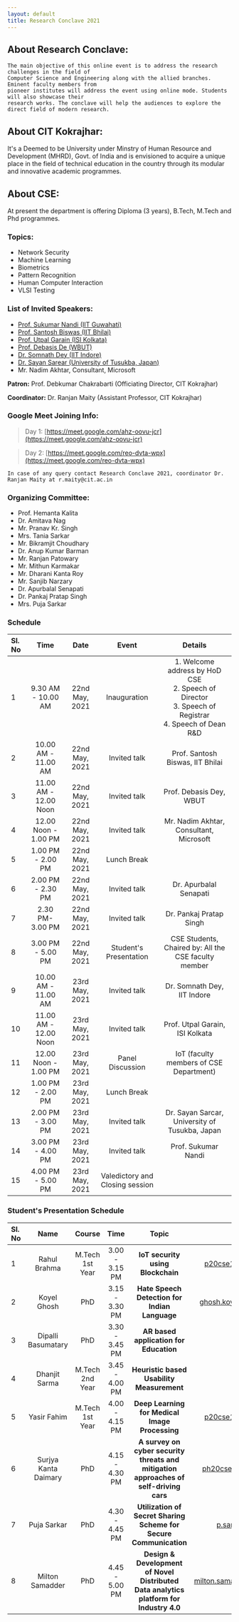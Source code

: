 ```yaml
---
layout: default
title: Research Conclave 2021
---
```


## About Research Conclave:

```
The main objective of this online event is to address the research challenges in the field of 
Computer Science and Engineering along with the allied branches. Eminent faculty members from 
pioneer institutes will address the event using online mode. Students will also showcase their 
research works. The conclave will help the audiences to explore the direct field of modern research.
```

## About CIT Kokrajhar:

It's a Deemed to be University under Minstry of Human Resource and Development (MHRD), Govt. of India and is envisioned to acquire a unique place in the field of technical education in the country through its modular and innovative academic programmes.

## About CSE:

At present the department is offering Diploma (3 years), B.Tech, M.Tech and Phd programmes.

### Topics:

* Network Security
* Machine Learning
* Biometrics
* Pattern Recognition
* Human Computer Interaction
* VLSI Testing

### List of Invited Speakers:

* [Prof. Sukumar Nandi (IIT Guwahati)](http://www.iitg.ac.in/engfac/sukumar/public_html/)
* [Prof. Santosh Biswas (IIT Bhilai)](https://www.iitbhilai.ac.in/index.php?pid=santosh)
* [Prof. Utpal Garain (ISI Kolkata)](https://www.isical.ac.in/~utpal/)
* [Prof. Debasis De (WBUT)](https://makautwb.ac.in/plug.php?e=WBUTtool&f=faculty_profile&user_id=36)
* [Dr. Somnath Dey (IIT Indore)](https://somnathd.wixsite.com/somnath)
* [Dr. Sayan Sarear (University of Tusukba, Japan)](https://sayansarcar.github.io/)
* Mr. Nadim Akhtar, Consultant, Microsoft


**Patron:** Prof. Debkumar Chakrabarti (Officiating Director, CIT Kokrajhar)

**Coordinator:** Dr. Ranjan Maity (Assistant Professor, CIT Kokrajhar)

### Google Meet Joining Info:
> Day 1: [https://meet.google.com/ahz-oovu-jcr](https://meet.google.com/ahz-oovu-jcr)

> Day 2: [https://meet.google.com/reo-dvta-wpx](https://meet.google.com/reo-dvta-wpx)

```
In case of any query contact Research Conclave 2021, coordinator Dr. Ranjan Maity at r.maity@cit.ac.in
```

### Organizing Committee:
* Prof. Hemanta Kalita
* Dr. Amitava Nag
* Mr. Pranav Kr. Singh
* Mrs. Tania Sarkar
* Mr. Bikramjit Choudhary
* Dr. Anup Kumar Barman
* Mr. Ranjan Patowary
* Mr. Mithun Karmakar
* Mr. Dharani Kanta Roy
* Mr. Sanjib Narzary
* Dr. Apurbalal Senapati
* Dr. Pankaj Pratap Singh
* Mrs. Puja Sarkar

### Schedule

| Sl. No       | Time              | Date  | Event | Details |
|:-------------|:------------------:|:------:|:------:|:--------:|
| 1            | 9.30 AM - 10.00 AM | 22nd May, 2021  | Inauguration | 1. Welcome address by HoD CSE<br/>2. Speech of Director<br/>3. Speech of Registrar<br/>4. Speech of Dean R&D
| 2            | 10.00 AM - 11.00 AM | 22nd May, 2021 | Invited talk | Prof. Santosh Biswas, IIT Bhilai
| 3            | 11.00 AM - 12.00 Noon | 22nd May, 2021 | Invited talk | Prof. Debasis Dey, WBUT
| 4            | 12.00 Noon - 1.00 PM | 22nd May, 2021 | Invited talk | Mr. Nadim Akhtar, Consultant, Microsoft
| 5            | 1.00 PM - 2.00 PM | 22nd May, 2021 | Lunch Break |
| 6            | 2.00 PM - 2.30 PM | 22nd May, 2021 | Invited talk | Dr. Apurbalal Senapati |
| 7            | 2.30 PM- 3.00 PM  | 22nd May, 2021 | Invited  talk | Dr. Pankaj Pratap Singh |
| 8            | 3.00 PM - 5.00 PM | 22nd May, 2021 | Student's Presentation | CSE Students, Chaired by: All the CSE faculty member
| 9            | 10.00 AM - 11.00 AM | 23rd May, 2021 | Invited talk | Dr. Somnath Dey, IIT Indore
| 10           | 11.00 AM - 12.00 Noon | 23rd May, 2021 | Invited talk | Prof. Utpal Garain, ISI Kolkata
| 11          | 12.00 Noon - 1.00 PM | 23rd May, 2021 | Panel Discussion | IoT (faculty members of CSE Department)
| 12           | 1.00 PM - 2.00 PM | 23rd May, 2021 | Lunch Break | 
| 13           | 2.00 PM - 3.00 PM | 23rd May, 2021 | Invited talk | Dr. Sayan Sarcar, University of Tusukba, Japan
| 14           | 3.00 PM - 4.00 PM | 23rd May, 2021 | Invited talk | Prof. Sukumar Nandi
| 15           | 4.00 PM - 5.00 PM | 23rd May, 2021 | Valedictory and Closing session |

### Student's Presentation Schedule

| Sl. No | Name | Course | Time | Topic | Email |
|:----|:--------:|:------:|:------:|:--------:|:----:|
| 1 | Rahul Brahma  | M.Tech 1st Year | 3.00 - 3.15 PM | **IoT security using Blockchain** | p20cse1009@cit.ac.in |
| 2 | Koyel Ghosh | PhD | 3.15 - 3.30 PM | **Hate Speech Detection for Indian Language** | ghosh.koyel8@gmail.com |
| 3 | Dipalli Basumatary | PhD | 3.30 - 3.45 PM | **AR based application for Education** | |
| 4 | Dhanjit Sarma | M.Tech 2nd Year | 3.45 - 4.00 PM | **Heuristic based Usability Measurement** | |
| 5 | Yasir Fahim | M.Tech 1st Year | 4.00 - 4.15 PM | **Deep Learning for Medical Image Processing** | p20cse1002@cit.ac.in |
| 6 | Surjya Kanta Daimary | PhD | 4.15 - 4.30 PM | **A survey on cyber security threats and mitigation approaches of self-driving cars** | ph20cse1001@cit.ac.in |
| 7 | Puja Sarkar | PhD | 4.30 - 4.45 PM | **Utilization of Secret Sharing Scheme for Secure Communication** | p.sarkar@cit.ac |
| 8 | Milton Samadder | PhD | 4.45 - 5.00 PM | **Design & Development of Novel Distributed Data analytics platform for Industry 4.0** | milton.samadder@gmail.com|
